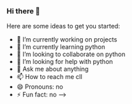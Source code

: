 ### Hi there 👋
Here are some ideas to get you started:

- 🔭 I’m currently working on projects
- 🌱 I’m currently learning python
- 👯 I’m looking to collaborate on python
- 🤔 I’m looking for help with python
- 💬 Ask me about anything
- 📫 How to reach me cll
- 😄 Pronouns: no
- ⚡ Fun fact: no
-->
